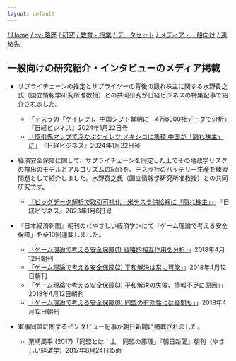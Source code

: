 ```yaml
---
layout: default
---
```

[/ Home](https://skurizaki.github.io/jpn/) [/ cv･略歴](./about.html) [/ 研究](http://www.f.waseda.jp/kurizaki/research.html) [/ 教育・授業](http://www.f.waseda.jp/kurizaki/teaching.html) [/ データセット](http://www.f.waseda.jp/kurizaki/data.html) [/ メディア・一般向け](./media.html) [/ 連絡先](./contact.html)

## 一般向けの研究紹介・インタビューのメディア掲載
- サプライチェーンの推定とサプライヤーの背後の隠れ株主に関する水野貴之氏（国立情報学研究所准教授）との共同研究が日経ビジネスの特集記事で紹介されました。<br>
  -  [「テスラの「ケイレツ」、中国シフト鮮明に　4万8000社データで分析」](https://business.nikkei.com/atcl/gen/19/00600/011700004/?gift=gl7AsNnH5EboL51iixxT4iekKCYJ4eEgKXWYc2la2mw%253D&n_cid=nbpnb_gift)　『日経ビジネス』2024年1月22日号<br>
  - [「取引先マップで浮かぶケイレツ メキシコに集積 中国が「隠れ株主」に」](https://business.nikkei.com/atcl/NBD/19/special/01678/)　『日経ビジネス』2024年1月22日号<br>

- 経済安全保障に関して、サプライチェーンを同定した上でその地政学リスクの検出のモデルとアルゴリズムの紹介を、テスラ社のバッテリー生産を練習問題として紹介しました。水野貴之氏（国立情報学研究所准教授）との共同研究です。<br>
  -   [「ビッグデータ解析で取引可視化　米テスラ供給網に「隠れ株主」」](https://business.nikkei.com/atcl/NBD/19/00150/122600066/)」『日経ビジネス』2023年1月6日号<br>

- 『日本経済新聞』朝刊の＜やさしい経済学＞にて「ゲーム理論で考える安全保障」を全10回連載しました。<br>
  -   [「ゲーム理論で考える安全保障(1) 戦略的相互作用を分析」](https://www.nikkei.com/article/DGXMZO29246470R10C18A4SHE000/)」2018年4月12日朝刊<br>
  -   [「ゲーム理論で考える安全保障(2) 平和解決は常に可能」](https://business.nikkei.com/atcl/NBD/19/00150/122600066/)」2018年4月12日朝刊<br>
  -   [「ゲーム理論で考える安全保障(3) 平和解決の失敗、情報不足に原因」](https://business.nikkei.com/atcl/NBD/19/00150/122600066/)」2018年4月12日朝刊<br>
  -   [「ゲーム理論で考える安全保障(8) 同盟の有効性には疑問も」](https://www.nikkei.com/article/DGXMZO29630610Q8A420C1SHE000/)」2018年4月12日朝刊<br>


- 軍事同盟に関するインタビュー記事が朝日新聞に掲載されました。<br>
  - 栗崎周平 (2017)「同盟とは：上　同盟の原理」『朝日新聞』朝刊（やさしい経済学）2017年8月24日15面


